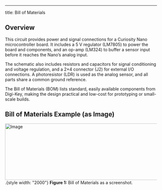---
title: Bill of Materials


## Overview
This circuit provides power and signal connections for a Curiosity Nano microcontroller board.
It includes a 5 V regulator (LM7805) to power the board and components, and an op-amp (LM324) to buffer a sensor input before it reaches the Nano’s analog input.

The schematic also includes resistors and capacitors for signal conditioning and voltage regulation, and a 2×4 connector (J2) for external I/O connections.
A photoresistor (LDR) is used as the analog sensor, and all parts share a common ground reference.

The Bill of Materials (BOM) lists standard, easily available components from Digi-Key, making the design practical and low-cost for prototyping or small-scale builds.



## Bill of Materials Example (as Image)
<img width="1787" height="187" alt="Image" src="https://github.com/user-attachments/assets/46c8ce80-dbf6-4008-befb-750190338783" />.{style width: "2000"}
**Figure 1:** Bill of Materials as a screenshot.

